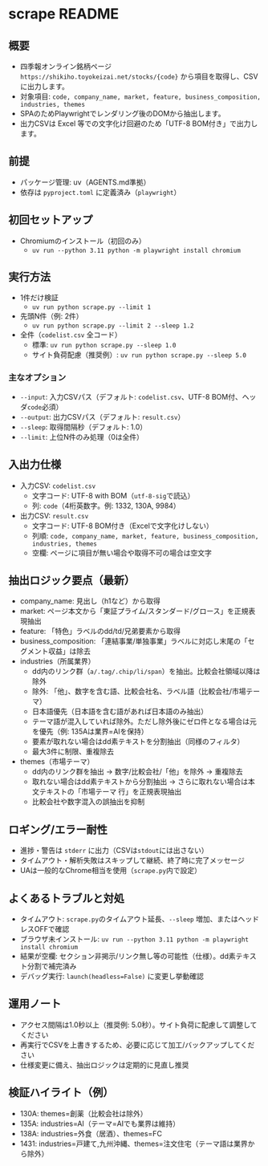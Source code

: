 # scrape README

## 概要
- 四季報オンライン銘柄ページ `https://shikiho.toyokeizai.net/stocks/{code}` から項目を取得し、CSVに出力します。
- 対象項目: `code, company_name, market, feature, business_composition, industries, themes`
- SPAのためPlaywrightでレンダリング後のDOMから抽出します。
- 出力CSVは Excel 等での文字化け回避のため「UTF-8 BOM付き」で出力します。

## 前提
- パッケージ管理: uv（AGENTS.md準拠）
- 依存は `pyproject.toml` に定義済み（`playwright`）

## 初回セットアップ
- Chromiumのインストール（初回のみ）
  - `uv run --python 3.11 python -m playwright install chromium`

## 実行方法
- 1件だけ検証
  - `uv run python scrape.py --limit 1`
- 先頭N件（例: 2件）
  - `uv run python scrape.py --limit 2 --sleep 1.2`
- 全件（`codelist.csv` 全コード）
  - 標準: `uv run python scrape.py --sleep 1.0`
  - サイト負荷配慮（推奨例）: `uv run python scrape.py --sleep 5.0`

### 主なオプション
- `--input`: 入力CSVパス（デフォルト: `codelist.csv`、UTF-8 BOM付、ヘッダ`code`必須）
- `--output`: 出力CSVパス（デフォルト: `result.csv`）
- `--sleep`: 取得間隔秒（デフォルト: 1.0）
- `--limit`: 上位N件のみ処理（0は全件）

## 入出力仕様
- 入力CSV: `codelist.csv`
  - 文字コード: UTF-8 with BOM（`utf-8-sig`で読込）
  - 列: `code`（4桁英数字。例: 1332, 130A, 9984）
- 出力CSV: `result.csv`
  - 文字コード: UTF-8 BOM付き（Excelで文字化けしない）
  - 列順: `code, company_name, market, feature, business_composition, industries, themes`
  - 空欄: ページに項目が無い場合や取得不可の場合は空文字

## 抽出ロジック要点（最新）
- company_name: 見出し（h1など）から取得
- market: ページ本文から「東証プライム/スタンダード/グロース」を正規表現抽出
- feature: 「特色」ラベルのdd/td/兄弟要素から取得
- business_composition: 「連結事業/単独事業」ラベルに対応し末尾の「セグメント収益」は除去
- industries（所属業界）
  - dd内のリンク群（`a/.tag/.chip/li/span`）を抽出。比較会社領域以降は除外
  - 除外: 「他」、数字を含む語、比較会社名、ラベル語（比較会社/市場テーマ）
  - 日本語優先（日本語を含む語があれば日本語のみ抽出）
  - テーマ語が混入していれば除外。ただし除外後にゼロ件となる場合は元を優先（例: 135Aは業界=AIを保持）
  - 要素が取れない場合はdd素テキストを分割抽出（同様のフィルタ）
  - 最大3件に制限、重複除去
- themes（市場テーマ）
  - dd内のリンク群を抽出 → 数字/比較会社/「他」を除外 → 重複除去
  - 取れない場合はdd素テキストから分割抽出 → さらに取れない場合は本文テキストの「市場テーマ 行」を正規表現抽出
  - 比較会社や数字混入の誤抽出を抑制

## ロギング/エラー耐性
- 進捗・警告は `stderr` に出力（CSVは`stdout`には出さない）
- タイムアウト・解析失敗はスキップして継続、終了時に完了メッセージ
- UAは一般的なChrome相当を使用（`scrape.py`内で設定）

## よくあるトラブルと対処
- タイムアウト: `scrape.py`のタイムアウト延長、`--sleep` 増加、またはヘッドレスOFFで確認
- ブラウザ未インストール: `uv run --python 3.11 python -m playwright install chromium`
- 結果が空欄: セクション非掲示/リンク無し等の可能性（仕様）。dd素テキスト分割で補完済み
- デバッグ実行: `launch(headless=False)` に変更し挙動確認

## 運用ノート
- アクセス間隔は1.0秒以上（推奨例: 5.0秒）。サイト負荷に配慮して調整してください
- 再実行でCSVを上書きするため、必要に応じて加工/バックアップしてください
- 仕様変更に備え、抽出ロジックは定期的に見直し推奨

## 検証ハイライト（例）
- 130A: themes=創薬（比較会社は除外）
- 135A: industries=AI（テーマ=AIでも業界は維持）
- 138A: industries=外食（居酒）、themes=FC
- 1431: industries=戸建て,九州沖縄、themes=注文住宅（テーマ語は業界から除外）

